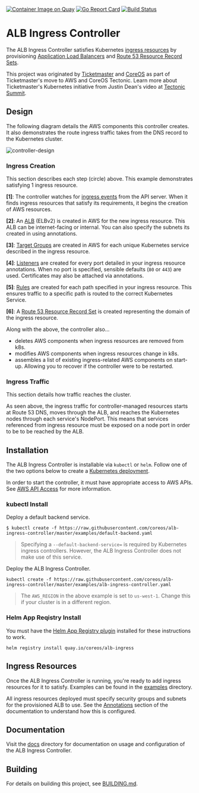[![Container Image on Quay](https://quay.io/repository/coreos/alb-ingress-controller/status "Container Image on Quay")](https://quay.io/repository/coreos/alb-ingress-controller)
[![Go Report Card](https://goreportcard.com/badge/github.com/coreos/alb-ingress-controller)](https://goreportcard.com/report/github.com/coreos/alb-ingress-controller) [![Build Status](https://travis-ci.org/coreos/alb-ingress-controller.svg?branch=master)](https://travis-ci.org/coreos/alb-ingress-controller)

# ALB Ingress Controller

The ALB Ingress Controller satisfies Kubernetes [ingress resources](https://kubernetes.io/docs/user-guide/ingress) by provisioning [Application Load Balancers](https://aws.amazon.com/elasticloadbalancing/applicationloadbalancer) and [Route 53 Resource Record Sets](http://docs.aws.amazon.com/Route53/latest/DeveloperGuide/rrsets-working-with.html).

This project was originated by [Ticketmaster](https://github.com/ticketmaster) and [CoreOS](https://github.com/coreos) as part of Ticketmaster's move to AWS and CoreOS Tectonic. Learn more about Ticketmaster's Kubernetes initiative from Justin Dean's video at [Tectonic Summit](https://www.youtube.com/watch?v=wqXVKneP0Hg).

## Design

The following diagram details the AWS components this controller creates. It also demonstrates the route ingress traffic takes from the DNS record to the Kubernetes cluster.

![controller-design](docs/imgs/controller-design.png)

### Ingress Creation

This section describes each step (circle) above. This example demonstrates satisfying 1 ingress resource.

**[1]**: The controller watches for [ingress
events](https://godoc.org/k8s.io/ingress/core/pkg/ingress#Controller) from the API server. When it
finds ingress resources that satisfy its requirements, it begins the creation of AWS resources.

**[2]**: An
[ALB](http://docs.aws.amazon.com/elasticbeanstalk/latest/dg/environments-cfg-applicationloadbalancer.html) (ELBv2) is created in AWS for the new ingress resource. This ALB can be internet-facing or internal. You can also specify the subnets its created in
using annotations.

**[3]**: [Target Groups](http://docs.aws.amazon.com/elasticloadbalancing/latest/application/load-balancer-target-groups.html) are created in AWS for each unique Kubernetes service described in the ingress resource.

**[4]**: [Listeners](http://docs.aws.amazon.com/elasticloadbalancing/latest/application/load-balancer-listeners.html) are created for every port detailed in your ingress resource annotations. When no port is specified, sensible defaults (`80` or `443`) are used. Certificates may also be attached via annotations.

**[5]**: [Rules](http://docs.aws.amazon.com/elasticloadbalancing/latest/application/listener-update-rules.html) are created for each path specified in your ingress resource. This ensures traffic to a specific path is routed to the correct Kubernetes Service.

**[6]**: A [Route 53 Resource Record Set](http://docs.aws.amazon.com/Route53/latest/DeveloperGuide/rrsets-working-with.html) is created representing the domain of the ingress resource.

Along with the above, the controller also...

- deletes AWS components when ingress resources are removed from k8s.
- modifies AWS components when ingress resources change in k8s.
- assembles a list of existing ingress-related AWS components on start-up. Allowing you to
  recover if the controller were to be restarted.

### Ingress Traffic

This section details how traffic reaches the cluster.

As seen above, the ingress traffic for controller-managed resources starts at Route 53 DNS, moves
through the ALB, and reaches the Kubernetes nodes through each service's NodePort. This means that
services referenced from ingress resource must be exposed on a node port in order to be to be
reached by the ALB.

## Installation

The ALB Ingress Controller is installable via `kubectl` or `helm`. Follow one of the two options below to create a [Kubernetes deployment](https://kubernetes.io/docs/user-guide/deployments).

In order to start the controller, it must have appropriate access to AWS APIs. See [AWS API
Access](docs/configuration.md#aws-api-access) for more information.

### kubectl Install

Deploy a default backend service.
 
```
$ kubectl create -f https://raw.githubusercontent.com/coreos/alb-ingress-controller/master/examples/default-backend.yaml
```

> Specifying a `--default-backend-service=` is required by Kubernetes ingress controllers. However, the ALB Ingress Controller does not make use of this service.

Deploy the ALB Ingress Controller.

```  
kubectl create -f https://raw.githubusercontent.com/coreos/alb-ingress-controller/master/examples/alb-ingress-controller.yaml
```

> The `AWS_REGION` in the above example is set to `us-west-1`. Change this if your cluster is in a different region.

### Helm App Reqistry Install

You must have the [Helm App Registry plugin](https://coreos.com/apps) installed for these instructions to work.

```
helm registry install quay.io/coreos/alb-ingress
```

## Ingress Resources

Once the ALB Ingress Controller is running, you're ready to add ingress resources for it to satisfy.
Examples can be found in the [examples](examples) directory.

All ingress resources deployed must specify security groups and subnets for the provisioned ALB to
use. See the [Annotations](docs/ingress-resources.md#annotations) section of the documentation to understand how this is configured.

## Documentation

Visit the [docs](docs/) directory for documentation on usage and configuration of the ALB Ingress
Controller.

## Building

For details on building this project, see [BUILDING.md](./BUILDING.md).
